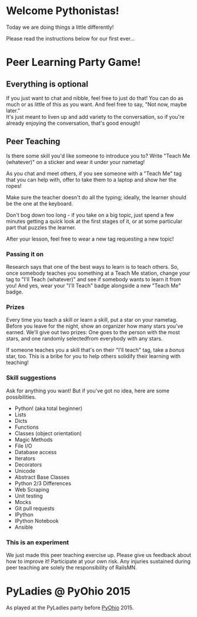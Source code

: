 # Welcome Pythonistas! 

Today we are doing things a little differently! 

Please read the instructions below for our first ever...

# Peer Learning Party Game!

## Everything is optional

If you just want to chat and nibble, feel free to just do
that!  You can do as much or as little of this as you want.
And feel free to say, "Not now, maybe later."  
It's just meant to liven up and add variety to the 
conversation, so if you're already enjoying the conversation,
that's good enough!

## Peer Teaching

Is there some skill you'd like someone to introduce
you to?  Write "Teach Me (whatever)" on a sticker
and wear it under your nametag!

As you chat and meet others, if you see someone with
a "Teach Me" tag that you can help with, offer to 
take them to a laptop and show her the
ropes!  

Make sure the teacher doesn't do all the typing; ideally,
the learner should be the one at the keyboard.

Don't bog down too long - if you take on a big topic,
just spend a few minutes getting a quick look at the 
first stages of it, or at some particular part that
puzzles the learner.

After your lesson, feel free to wear a new tag requesting
a new topic!

### Passing it on

Research says that one of the best ways to learn is to
teach others.  So, once somebody teaches you something
at a Teach Me station, change your tag to "I'll Teach
(whatever)" and see if somebody wants to learn it from
you!  And yes, wear your "I'll Teach" badge alongside
a new "Teach Me" badge. 

### Prizes

Every time you teach a skill *or* learn a skill, put a
star on your nametag.  Before you leave for the night,
show an organizer how many stars you've earned.  We'll 
give out two prizes: One goes to the person with the 
most stars, and one randomly selectedfrom everybody 
with any stars.

If someone teaches you a skill that's on their 
"I'll teach" tag, take a *bonus* star, too.
This is a bribe for you to help others solidify 
their learning with teaching!


### Skill suggestions

Ask for anything you want!  But if you've got no idea,
here are some possibilities.

- Python!  (aka total beginner)
- Lists
- Dicts
- Functions
- Classes (object orientation)
- Magic Methods
- File I/O
- Database access
- Iterators
- Decorators
- Unicode
- Abstract Base Classes
- Python 2/3 Differences
- Web Scraping
- Unit testing
- Mocks
- Git pull requests
- IPython
- IPython Notebook
- Ansible

### This is an experiment

We just made this peer teaching exercise up.  Please
give us feedback about how to improve it!  Participate
at your own risk.  Any injuries sustained during peer
teaching are solely the responsibility of RailsMN.

# PyLadies @ PyOhio 2015

As played at the PyLadies party before [PyOhio](http://pyohio.org) 2015.
